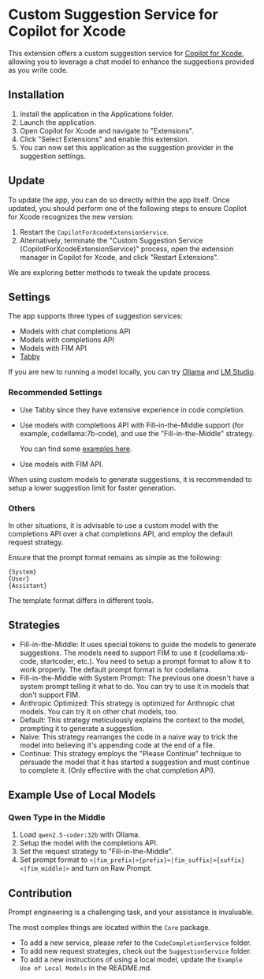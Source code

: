 # Custom Suggestion Service for Copilot for Xcode

This extension offers a custom suggestion service for [Copilot for Xcode](https://github.com/intitni/CopilotForXcode), allowing you to leverage a chat model to enhance the suggestions provided as you write code.

## Installation

1. Install the application in the Applications folder.
2. Launch the application.
3. Open Copilot for Xcode and navigate to "Extensions".
4. Click "Select Extensions" and enable this extension.
5. You can now set this application as the suggestion provider in the suggestion settings.

## Update

To update the app, you can do so directly within the app itself. Once updated, you should perform one of the following steps to ensure Copilot for Xcode recognizes the new version:

1. Restart the `CopilotForXcodeExtensionService`.
2. Alternatively, terminate the "Custom Suggestion Service (CopilotForXcodeExtensionService)" process, open the extension manager in Copilot for Xcode, and click "Restart Extensions".

We are exploring better methods to tweak the update process.

## Settings

The app supports three types of suggestion services:

- Models with chat completions API
- Models with completions API
- Models with FIM API
- [Tabby](https://tabby.tabbyml.com)

If you are new to running a model locally, you can try [Ollama](https://ollama.com) and [LM Studio](https://lmstudio.ai).

### Recommended Settings

- Use Tabby since they have extensive experience in code completion.
- Use models with completions API with Fill-in-the-Middle support (for example, codellama:7b-code), and use the "Fill-in-the-Middle" strategy.

    You can find some [examples here](#example-use-of-local-models).
- Use models with FIM API.

When using custom models to generate suggestions, it is recommended to setup a lower suggestion limit for faster generation.

### Others

In other situations, it is advisable to use a custom model with the completions API over a chat completions API, and employ the default request strategy.

Ensure that the prompt format remains as simple as the following:

```
{System}
{User}
{Assistant}
```

The template format differs in different tools.

## Strategies

- Fill-in-the-Middle: It uses special tokens to guide the models to generate suggestions. The models need to support FIM to use it (codellama:xb-code, startcoder, etc.). You need to setup a prompt format to allow it to work properly. The default prompt format is for codellama.
- Fill-in-the-Middle with System Prompt: The previous one doesn't have a system prompt telling it what to do. You can try to use it in models that don't support FIM.
- Anthropic Optimized: This strategy is optimized for Anthropic chat models. You can try it on other chat models, too.
- Default: This strategy meticulously explains the context to the model, prompting it to generate a suggestion.
- Naive: This strategy rearranges the code in a naive way to trick the model into believing it's appending code at the end of a file.
- Continue: This strategy employs the "Please Continue" technique to persuade the model that it has started a suggestion and must continue to complete it. (Only effective with the chat completion API).

## Example Use of Local Models

### Qwen Type in the Middle

1. Load `qwen2.5-coder:32b` with Ollama.
2. Setup the model with the completions API.
3. Set the request strategy to "Fill-in-the-Middle".
4. Set prompt format to `<|fim_prefix|>{prefix}<|fim_suffix|>{suffix}<|fim_middle|>` and turn on Raw Prompt.

## Contribution

Prompt engineering is a challenging task, and your assistance is invaluable.

The most complex things are located within the `Core` package.

- To add a new service, please refer to the `CodeCompletionService` folder.
- To add new request strategies, check out the `SuggestionService` folder.
- To add a new instructions of using a local model, update the `Example Use of Local Models` in the README.md.
